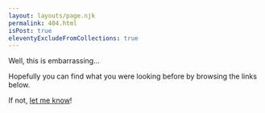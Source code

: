 ```yaml
---
layout: layouts/page.njk
permalink: 404.html
isPost: true
eleventyExcludeFromCollections: true
---
```


Well, this is embarrassing...

Hopefully you can find what you were looking before by browsing the links below.

If not, <a href="mailto:{{ metadata.author.email }}">let me know</a>!
